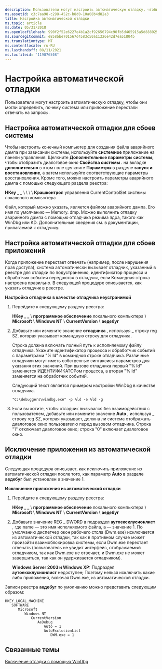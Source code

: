 ```yaml
---
description: Пользователи могут настроить автоматическую отладку, чтобы они могли определить, почему система или приложение перестали отвечать на запросы.
ms.assetid: c3c7aa98-c298-452c-b8d0-10a08b4d82a3
title: Настройка автоматической отладки
ms.topic: article
ms.date: 05/31/2018
ms.openlocfilehash: 990f2f52e6227e4b1a2cf92656794c90fb5d465915a5d888025d0f3b2c438630
ms.sourcegitcommit: e858bbe701567d4583c50a11326e42d7ea51804b
ms.translationtype: MT
ms.contentlocale: ru-RU
ms.lasthandoff: 08/11/2021
ms.locfileid: "119076508"
---
```

# <a name="configuring-automatic-debugging"></a>Настройка автоматической отладки

Пользователи могут настроить автоматическую отладку, чтобы они могли определить, почему система или приложение перестали отвечать на запросы.

## <a name="configuring-automatic-debugging-for-system-crashes"></a>Настройка автоматической отладки для сбоев системы

Чтобы настроить конечный компьютер для создания файла аварийного дампа при зависании системы, используйте **системное** приложение на панели управления. Щелкните **Дополнительные параметры системы**, чтобы отобразить диалоговое окно **Свойства системы** . на вкладке **дополнительно** в этом поле щелкните **Параметры** в разделе **запуск и восстановление**, а затем используйте соответствующие параметры восстановления. Кроме того, можно настроить параметры аварийного дампа с помощью следующего раздела реестра:

**HKey \_ \_** \\  \\  \\  \\ **Крашконтрол** управления CurrentControlSet системы локального компьютера

Файл, который можно указать, является файлом аварийного дампа. Его имя по умолчанию — Memory. dmp. Можно выполнить отладку аварийного дампа с помощью отладчика режима ядра, такого как WinDbg или KD. Дополнительные сведения см. в документации, прилагаемой к отладчику.

## <a name="configuring-automatic-debugging-for-application-crashes"></a>Настройка автоматической отладки для сбоев приложений

Когда приложение перестает отвечать (например, после нарушения прав доступа), система автоматически вызывает отладчик, указанный в реестре для отладки по подустранению, идентификатор процесса и обработчик события передаются в отладчик, если Командная строка настроена правильно. В следующей процедуре описывается, как указать отладчик в реестре.

**Настройка отладчика в качестве отладчика неустранимой**

1.  Перейдите к следующему разделу реестра:

    **HKey \_ \_** \\ **программное обеспечение** локального компьютера \\ **Microsoft** \\ **Windows NT** \\ **CurrentVersion** \\ **аедебуг**

2.  Добавьте или измените значение **отладчика** , используя \_ строку reg SZ, которая указывает командную строку для отладчика.

    Строка должна включать полный путь к исполняемому файлу отладчика. Укажите идентификатор процесса и обработчик событий с параметрами "% ld" в командной строке отладчика. Различные отладчики могут иметь собственные синтаксисы параметров для указания этих значений. При вызове отладчика первый "% ld" заменяется ИДЕНТИФИКАТОРом процесса, а вторая "% ld" заменяется на обработчик событий.

    Следующий текст является примером настройки WinDbg в качестве отладчика.

    ``` syntax
    "C:\debuggers\windbg.exe" -p %ld -e %ld -g
    ```

3.  Если вы хотите, чтобы отладчик вызывался без взаимодействия с пользователем, добавьте или измените значение **Auto** , используя \_ строку reg SZ, которая указывает, должна ли система отображать диалоговое окно пользователю перед вызовом отладчика. Строка "1" отключает диалоговое окно; строка "0" включает диалоговое окно.

## <a name="excluding-an-application-from-automatic-debugging"></a>Исключение приложения из автоматической отладки

Следующая процедура описывает, как исключить приложение из автоматической отладки после того, как параметр **Auto** в разделе **аедебуг** был установлен в значение 1.

**Исключение приложения из автоматической отладки**

1.  Перейдите к следующему разделу реестра:

    **HKey \_ \_** \\ **программное обеспечение** локального компьютера \\ **Microsoft** \\ **Windows NT** \\ **CurrentVersion** \\ **аедебуг**

2.  Добавьте значение REG \_ DWORD в подраздел **аутоексклусионлист** , где name — это имя исполняемого файла, а — значение 1. По умолчанию диспетчер окон рабочего стола (Dwm.exe) исключается из автоматической отладки, так как в противном случае может произойти взаимоблокировка системы, если Dwm.exe перестает отвечать (пользователь не увидит интерфейс, отображаемый отладчиком, так как Dwm.exe не отвечает, и Dwm.exe не может завершиться, так как он удерживается отладчиком).

    **Windows Server 2003 и Windows XP:** Подраздел **аутоексклусионлист** недоступен; Поэтому нельзя исключить какие либо приложения, включая Dwm.exe, из автоматической отладки.

Записи реестра **аедебуг** по умолчанию можно представить следующим образом:

```
HKEY_LOCAL_MACHINE
   SOFTWARE
      Microsoft
         Windows NT
            CurrentVersion
               AeDebug
                  Auto = 1
                  AutoExclusionList
                     DWM.exe = 1
```

## <a name="related-topics"></a>Связанные темы

<dl> <dt>

[Включение отладки с помощью WinDbg](/windows-hardware/drivers/debugger/enabling-postmortem-debugging)
</dt> </dl>

 

 

